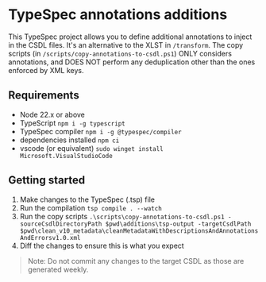 # TypeSpec annotations additions

This TypeSpec project allows you to define additional annotations to inject in the CSDL files. It's an alternative to the XLST in `/transform`.
The copy scripts (in `/scripts/copy-annotations-to-csdl.ps1`) ONLY considers annotations, and DOES NOT perform any deduplication other than the ones enforced by XML keys.

## Requirements

- Node 22.x or above
- TypeScript `npm i -g typescript`
- TypeSpec compiler `npm i -g @typespec/compiler`
- dependencies installed `npm ci`
- vscode (or equivalent) `sudo winget install Microsoft.VisualStudioCode`

## Getting started

1. Make changes to the TypeSpec (.tsp) file
1. Run the compilation `tsp compile . --watch`
1. Run the copy scripts `.\scripts\copy-annotations-to-csdl.ps1 -sourceCsdlDirectoryPath $pwd\additions\tsp-output -targetCsdlPath $pwd\clean_v10_metadata\cleanMetadataWithDescriptionsAndAnnotationsAndErrorsv1.0.xml`
1. Diff the changes to ensure this is what you expect

> Note: Do not commit any changes to the target CSDL as those are generated weekly.
